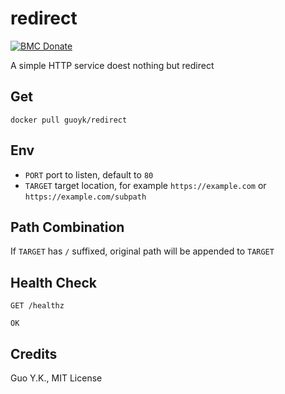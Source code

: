 # redirect

[![BMC Donate](https://img.shields.io/badge/BMC-Donate-orange)](https://www.buymeacoffee.com/vFa5wfRq6)

A simple HTTP service doest nothing but redirect

## Get

`docker pull guoyk/redirect`

## Env

* `PORT` port to listen, default to `80`
* `TARGET` target location, for example `https://example.com` or `https://example.com/subpath`

## Path Combination

If `TARGET` has `/` suffixed, original path will be appended to `TARGET`

## Health Check

```text
GET /healthz

OK
```

## Credits

Guo Y.K., MIT License